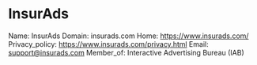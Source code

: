 
# InsurAds

Name: InsurAds
Domain: insurads.com
Home: https://www.insurads.com/
Privacy_policy: https://www.insurads.com/privacy.html
Email: support@insurads.com
Member_of: Interactive Advertising Bureau (IAB)
